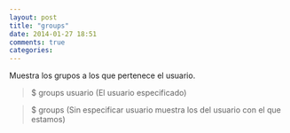 ```yaml
---
layout: post
title: "groups"
date: 2014-01-27 18:51
comments: true
categories: 
---
```

Muestra los grupos a los que pertenece el usuario.

>$ groups usuario  (El usuario especificado) 

>$ groups  (Sin especificar usuario muestra los del usuario con el que estamos)


